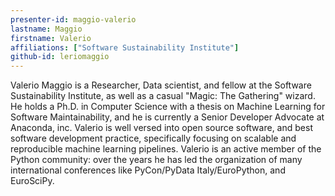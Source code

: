 ```yaml
---
presenter-id: maggio-valerio
lastname: Maggio
firstname: Valerio
affiliations: ["Software Sustainability Institute"]
github-id: leriomaggio
---
```

Valerio Maggio is a Researcher, Data scientist, and fellow at the Software Sustainability Institute, as well as a casual "Magic: The Gathering" wizard. He holds a Ph.D. in Computer Science with a thesis on Machine Learning for Software Maintainability, and he is currently a Senior Developer Advocate at Anaconda, inc. Valerio is well versed into open source software, and best software development practice, specifically focusing on scalable and reproducible machine learning pipelines.  Valerio is an active member of the Python community: over the years he has led the organization of many international conferences like PyCon/PyData Italy/EuroPython, and EuroSciPy.